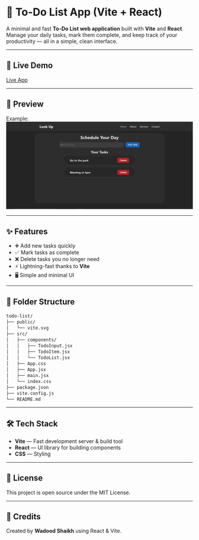 # 📝 To-Do List App (Vite + React)

A minimal and fast **To-Do List web application** built with **Vite** and **React**.  
Manage your daily tasks, mark them complete, and keep track of your productivity — all in a simple, clean interface.

---

## 🚀 Live Demo
[Live App](https://USERNAME.github.io/REPO-NAME/) 

---

## 📸 Preview 
Example:  
![App Screenshot](public/screenshot.png)

---

## ✨ Features
- ➕ Add new tasks quickly
- ✅ Mark tasks as complete
- ❌ Delete tasks you no longer need
- ⚡ Lightning-fast thanks to **Vite**
- 🖥 Simple and minimal UI

---

## 📂 Folder Structure
```
todo-list/
├── public/
│   └── vite.svg
├── src/
│   ├── components/
│   │   ├── TodoInput.jsx
│   │   ├── TodoItem.jsx
│   │   └── TodoList.jsx
│   ├── App.css
│   ├── App.jsx
│   ├── main.jsx
│   └── index.css
├── package.json
├── vite.config.js
└── README.md
```

---

## 🛠 Tech Stack
- **Vite** — Fast development server & build tool
- **React** — UI library for building components
- **CSS** — Styling

---

## 📜 License
This project is open source under the MIT License.

---

## 🙌 Credits
Created by **Wadood Shaikh** using React & Vite.

